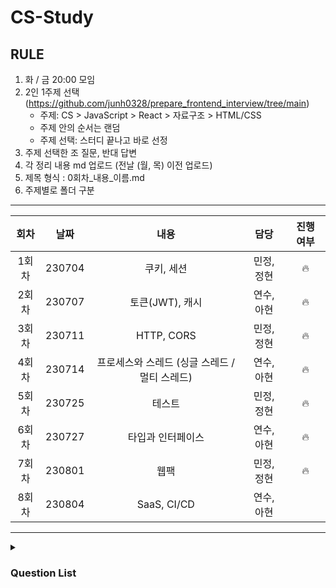 # CS-Study

## RULE
1. 화 / 금 20:00 모임
2. 2인 1주제 선택 (https://github.com/junh0328/prepare_frontend_interview/tree/main)
   - 주제: CS > JavaScript > React > 자료구조 > HTML/CSS
   - 주제 안의 순서는 랜덤
   - 주제 선택: 스터디 끝나고 바로 선정
3. 주제 선택한 조 질문, 반대 답변
4. 각 정리 내용 md 업로드 (전날 (월, 목) 이전 업로드)
5. 제목 형식 : 0회차_내용_이름.md
6. 주제별로 폴더 구분

---

| 회차  |  날짜  |                     내용                      |    담당    | 진행 여부 |
| :---: | :----: | :-------------------------------------------: | :--------: | :-------: |
| 1회차 | 230704 |                  쿠키, 세션                   | 민정, 정현 |     🔥     |
| 2회차 | 230707 |                토큰(JWT), 캐시                | 연수, 아현 |     🔥     |
| 3회차 | 230711 |                  HTTP, CORS                   | 민정, 정현 |     🔥     |
| 4회차 | 230714 | 프로세스와 스레드 (싱글 스레드 / 멀티 스레드) | 연수, 아현 |     🔥     |
| 5회차 | 230725 |                    테스트                     | 민정, 정현 |     🔥     |
| 6회차 | 230727 |               타입과 인터페이스               | 연수, 아현 |     🔥     |
| 7회차 | 230801 |                     웹팩                      | 민정, 정현 |     🔥     |
| 8회차 | 230804 |                  SaaS, CI/CD                  | 연수, 아현 |           |


---
<details>
  <summary>
     <h3>Question List</h3>
  </summary>

|    분류    |                             내용                             | 진행 여부 |
| :--------: | :----------------------------------------------------------: | :-------: |
|     CS     |                      프로세스와 스레드                       |     🔥     |
|            |                  싱글 스레드와 멀티 스레드                   |     🔥     |
|            |                             HTTP                             |     🔥     |
|            |                          쿠키 세션                           |     🔥     |
|            |                             CORS                             |     🔥     |
|            |                             SaaS                             |           |
|            |                       토큰(JWT), 캐시                        |     🔥     |
|            |                            CI/CD                             |           |
|            |                            테스트                            |     🔥     |
|            |                             웹팩                             |     🔥     |
|            |                      타입과 인터페이스                       |     🔥     |
| JavaScript |                          프로그래밍                          |           |
|            |                        자바스크립트란                        |           |
|            |                             변수                             |           |
|            |                         데이터 타입                          |           |
|            |                     타입변환과 단축 평가                     |           |
|            |                             배열                             |           |
|            |                         객체 리터럴                          |           |
|            |                     원시 값과 객체 비교                      |           |
|            |                             함수                             |           |
|            |                            스코프                            |           |
|            |                 생성자 함수에 의한 객체 생성                 |           |
|            |                       함수와 일급 객체                       |           |
|            |                          프로토타입                          |           |
|            |                         strict mode                          |           |
|            |                         빌트인 객체                          |           |
|            |                             this                             |           |
|            |                        실행 컨텍스트                         |           |
|            |                            클로저                            |           |
|            |                            클래스                            |           |
|            |                        스프레드 문법                         |           |
|            |                        구조 분해 할당                        |           |
|            |                     브라우저 렌더링 과정                     |           |
|            |                             DOM                              |           |
|            |                            이벤트                            |           |
|            |                            타이머                            |           |
|            |                      비동기 프로그래밍                       |           |
|            |                             Ajax                             |           |
|            |                           REST API                           |           |
|            |                           Promise                            |           |
|            |                   제너레이터와 async await                   |           |
|            |                             에러                             |           |
|            |                             모듈                             |           |
|   React    |               리액트란? 리액트를 사용하는 이유               |           |
|            |                         Virtual DOM                          |           |
|            |       React에서 함수 컴포넌트와 클래스 컴포넌트의 차이       |           |
|            | 리액트에서 함수형 컴포넌트라고 부르지 않고 함수 컴포넌트라고 부르는 이유 |           |
|            |                     props와 state의 차이                     |           |
|            |                             FLUX                             |           |
|            |                            리덕스                            |           |
|            |               React에서 state의 불변성 유지란?               |           |
|            | 리듀서 내부에서 불변성을 지키는 이유는? 전개 연산자의 단점을 해결할 수 있는 방법 |           |
|            |    리액트 사용시에 부수효과로 인해 생기는 문제점이 있다면    |           |
|            |               컴포넌트의 라이프 사이클 메서드                |           |
|            |                         Hooks의 종류                         |           |
|            |                    리액트의 성능개선 방법                    |           |
|  자료구조  |                         자료구조란?                          |           |
|            |                            리스트                            |           |
|            |                              큐                              |           |
|            |                             스택                             |           |
|            |                         Linked List                          |           |
|            |                         해쉬 테이블                          |           |
|            |                             트리                             |           |
|            |                              힙                              |           |
|            |                            그래프                            |           |
|    HTML    |                           DOCTYPE                            |           |
|            |                     웹 표준 및 웹 접근성                     |           |
|            |                           SVG란 ?                            |           |
|    CSS     |                           display                            |           |
|            |                           position                           |           |
|            |                            float                             |           |
|            |                         Fexbod, Grid                         |           |
|            |              이미지 태그를 스타일로 대체하는 법              |           |
|            |                      반응형 웹의 3요소                       |           |
|            |                    CSS Select의 작동 원리                    |           |
|            |                    반응형 웹과 적응형 웹                     |           |
|            |                        FX, EM (단위)                         |           |
|            |                      CSS 적용 우선순위                       |           |
|            |                          CSS-in-JS                           |           |
|            |                         CSS 전처리기                         |           |
|            |                   Padding과 Margin의 차이                    |           |

</details>
